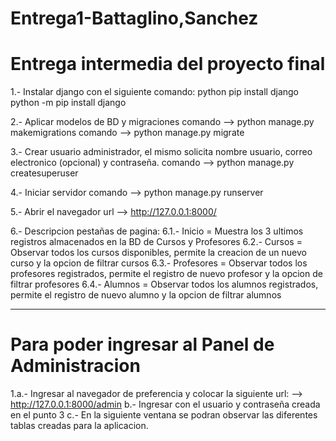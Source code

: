 # Entrega1-Battaglino,Sanchez
 # Entrega intermedia del proyecto final
1.- Instalar django con el siguiente comando:
  python pip install django
  python -m pip install django

2.- Aplicar modelos de BD y migraciones
  comando --> python manage.py makemigrations
  comando --> python manage.py migrate

3.- Crear usuario administrador, el mismo solicita nombre usuario, correo electronico (opcional) y contraseña.
  comando --> python manage.py createsuperuser

4.- Iniciar servidor
  comando --> python manage.py runserver
  
5.- Abrir el navegador 
  url --> http://127.0.0.1:8000/
  
6.- Descripcion pestañas de pagina:
    6.1.- Inicio = Muestra los 3 ultimos registros almacenados en la BD de Cursos y Profesores
    6.2.- Cursos = Observar todos los cursos disponibles, permite la creacion de un nuevo curso y la opcion de filtrar cursos
    6.3.- Profesores = Observar todos los profesores registrados, permite el registro de nuevo profesor y la opcion de filtrar profesores 
    6.4.- Alumnos = Observar todos los alumnos registrados, permite el registro de nuevo alumno y la opcion de filtrar alumnos 

----------------------------------------------------------------------------------------------------------------------------------------------
# Para poder ingresar al Panel de Administracion
1.a.- Ingresar al navegador de preferencia y colocar la siguiente url:
      --> http://127.0.0.1:8000/admin
  b.- Ingresar con el usuario y contraseña creada en el punto 3
  c.- En la siguiente ventana se podran observar las diferentes tablas creadas para la aplicacion.
